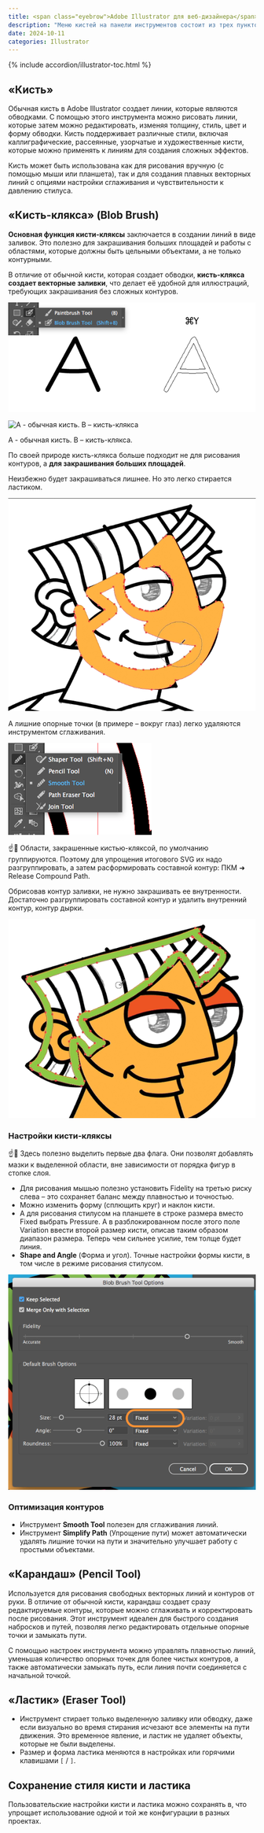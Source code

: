 ```yaml
---
title: <span class="eyebrow">Adobe Illustrator для веб-дизайнера</span> 9.11) Кисти и ластик
description: "Меню кистей на панели инструментов состоит из трех пунктов: &laquo;Кисть&raquo;, &laquo;Кисть-клякса&raquo; и &laquo;Карандаш&raquo;. &laquo;Стиралке&raquo; выделено собственное меню."
date: 2024-10-11
categories: Illustrator
---
```


{% include accordion/illustrator-toc.html %}

## «Кисть»

Обычная кисть в Adobe Illustrator создает линии, которые являются обводками. С помощью этого инструмента можно рисовать линии, которые затем можно редактировать, изменяя толщину, стиль, цвет и форму обводки. Кисть поддерживает различные стили, включая каллиграфические, рассеянные, узорчатые и художественные кисти, которые можно применять к линиям для создания сложных эффектов.

Кисть может быть использована как для рисования вручную (с помощью мыши или планшета), так и для создания плавных векторных линий с опциями настройки сглаживания и чувствительности к давлению стилуса.

## «Кисть-клякса» (Blob Brush)

**Основная функция кисти-кляксы** заключается в создании линий в виде заливок. Это полезно для закрашивания больших площадей и работы с областями, которые должны быть цельными объектами, а не только контурными.

В отличие от обычной кисти, которая создает обводки, **кисть-клякса создает векторные заливки**, что делает её удобной для иллюстраций, требующих закрашивания без сложных контуров.

![Кисть-клякса](/assets/img/blog/2024/10-11/01-paintbrush.png)

![A - обычная кисть. B – кисть-клякса](https://i.imgur.com/8F26tsO.png)

A - обычная кисть. B – кисть-клякса.

По своей природе кисть-клякса больше подходит не для рисования контуров, а **для закрашивания больших площадей**.

Неизбежно будет закрашиваться лишнее. Но это легко стирается ластиком.

![Работа «стирательной резинкой»](/assets/img/blog/2024/10-11/02-blob.png)

А лишние опорные точки (в примере – вокруг глаз) легко удаляются инструментом сглаживания.

![Сглаживание](/assets/img/blog/2024/10-11/03-smooth-tool.png)

☝️🧐 Области, закрашенные кистью-кляксой, по умолчанию группируются. Поэтому для упрощения итогового SVG их надо разгруппировать, а затем расформировать составной контур: ПКМ ➜ Release Compound Path.

Обрисовав контур заливки, не нужно закрашивать ее внутренности. Достаточно разгруппировать составной контур и удалить внутренний контур, контур дырки.

![Расформировать обводку и удалить внутренний контур](/assets/img/blog/2024/10-11/05-coloring.png)

### Настройки кисти-кляксы

☝️🧐 Здесь полезно выделить первые два флага. Они позволят добавлять мазки к выделенной области, вне зависимости от порядка фигур в стопке слоя.

- Для рисования мышью полезно установить Fidelity на третью риску слева – это сохраняет баланс между плавностью и точностью.
- Можно изменить форму (сплющить круг) и наклон кисти.
- А для рисования стилусом на планшете в строке размера вместо Fixed выбрать Pressure. А в разблокированном после этого поле Variation ввести второй размер кисти, описав таким образом диапазон размера. Теперь чем сильнее усилие, тем толще будет линия.
- **Shape and Angle** (Форма и угол). Точные настройки формы кисти, в том числе в режиме рисования стилусом.

![Настройки кисти-кляксы](/assets/img/blog/2024/10-11/04-blob-brush-options.png)

### Оптимизация контуров

- Инструмент **Smooth Tool** полезен для сглаживания линий.
- Инструмент **Simplify Path** (Упрощение пути) может автоматически удалять лишние точки на пути и значительно улучшает работу с простыми объектами.

## «Карандаш» (Pencil Tool)

Используется для рисования свободных векторных линий и контуров от руки. В отличие от обычной кисти, карандаш создает сразу редактируемые контуры, которые можно сглаживать и корректировать после рисования. Этот инструмент идеален для быстрого создания набросков и путей, позволяя легко редактировать отдельные опорные точки и замыкать пути.

С помощью настроек инструмента можно управлять плавностью линий, уменьшая количество опорных точек для более чистых контуров, а также автоматически замыкать путь, если линия почти соединяется с начальной точкой.

## «Ластик» (Eraser Tool)

- Инструмент стирает только выделенную заливку или обводку, даже если визуально во время стирания исчезают все элементы на пути движения. Это временное явление, и ластик не удаляет объекты, которые не были выделены.
- Размер и форма ластика меняются в настройках или горячими клавишами `[` / `]`.

## Сохранение стиля кисти и ластика

Пользовательские настройки кисти и ластика можно сохранять в, что упрощает использование одной и той же конфигурации в разных проектах.
